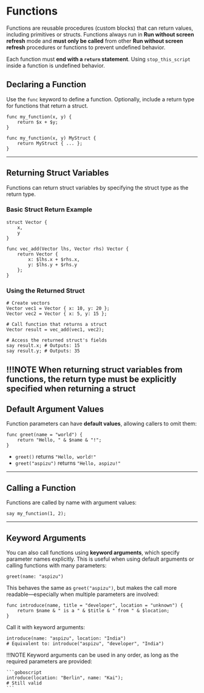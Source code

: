 # Functions

Functions are reusable procedures (custom blocks) that can return values, including 
primitives or structs. Functions always run in **Run without screen refresh** mode and 
**must only be called** from other **Run without screen refresh** procedures or 
functions to prevent undefined behavior.

Each function must **end with a `return` statement**. Using `stop_this_script` inside 
a function is undefined behavior.


## Declaring a Function

Use the `func` keyword to define a function. Optionally, include a return type for 
functions that return a struct.

```goboscript
func my_function(x, y) {
    return $x + $y;
}
```

```goboscript
func my_function(x, y) MyStruct {
    return MyStruct { ... };
}
```

---

## Returning Struct Variables

Functions can return struct variables by specifying the struct type as the return type.

### Basic Struct Return Example

```goboscript
struct Vector {
    x,
    y
}

func vec_add(Vector lhs, Vector rhs) Vector {
    return Vector {
        x: $lhs.x + $rhs.x,
        y: $lhs.y + $rhs.y
    };
}
```

### Using the Returned Struct

```goboscript
# Create vectors
Vector vec1 = Vector { x: 10, y: 20 };
Vector vec2 = Vector { x: 5, y: 15 };

# Call function that returns a struct
Vector result = vec_add(vec1, vec2);

# Access the returned struct's fields
say result.x; # Outputs: 15
say result.y; # Outputs: 35
```

!!!NOTE
    When returning struct variables from functions, the return type must be explicitly
    specified when returning a struct
---

## Default Argument Values

Function parameters can have **default values**, allowing callers to omit them:

```goboscript
func greet(name = "world") {
    return "Hello, " & $name & "!";
}
```

* `greet()` returns `"Hello, world!"`
* `greet("aspizu")` returns `"Hello, aspizu!"`

---

## Calling a Function

Functions are called by name with argument values:

```goboscript
say my_function(1, 2);
```

---

## Keyword Arguments

You can also call functions using **keyword arguments**, which specify parameter names
 explicitly. This is useful when using default arguments or calling functions with many 
 parameters:

```goboscript
greet(name: "aspizu")
```

This behaves the same as `greet("aspizu")`, but makes the call more readable—especially 
when multiple parameters are involved:

```goboscript
func introduce(name, title = "developer", location = "unknown") {
    return $name & " is a " & $title & " from " & $location;
}
```

Call it with keyword arguments:

```goboscript
introduce(name: "aspizu", location: "India")
# Equivalent to: introduce("aspizu", "developer", "India")
```

!!!NOTE 
    Keyword arguments can be used in any order, as long as the required parameters
    are provided:

    ```goboscript
    introduce(location: "Berlin", name: "Kai");
    # Still valid
    ```

